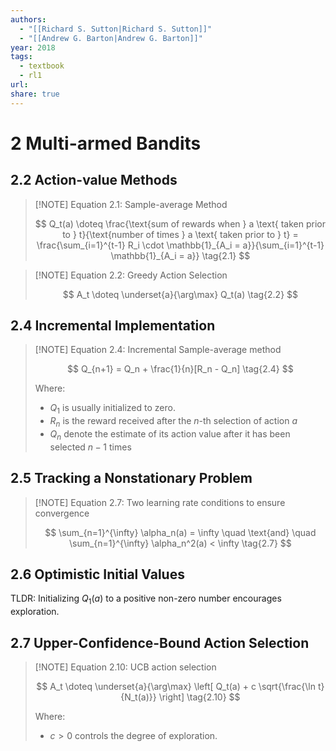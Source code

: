 ```yaml
---
authors:
  - "[[Richard S. Sutton|Richard S. Sutton]]"
  - "[[Andrew G. Barton|Andrew G. Barton]]"
year: 2018
tags:
  - textbook
  - rl1
url: 
share: true
---
```

# 2 Multi-armed Bandits

## 2.2 Action-value Methods


> [!NOTE] Equation 2.1: Sample-average Method
> 
> $$
> Q_t(a) \doteq \frac{\text{sum of rewards when } a \text{ taken prior to } t}{\text{number of times } a \text{ taken prior to } t} = \frac{\sum_{i=1}^{t-1} R_i \cdot \mathbb{1}_{A_i = a}}{\sum_{i=1}^{t-1} \mathbb{1}_{A_i = a}} \tag{2.1}
> $$ 

> [!NOTE] Equation 2.2: Greedy Action Selection
> 
> $$
> A_t \doteq \underset{a}{\arg\max} Q_t(a) \tag{2.2}
> $$

## 2.4 Incremental Implementation


> [!NOTE] Equation 2.4: Incremental Sample-average method
> 
> $$
> Q_{n+1} = Q_n + \frac{1}{n}[R_n - Q_n] \tag{2.4}
> $$
> 
> Where:
> - $Q_1$  is usually initialized to zero.
> - $R_n$ is the reward received after the $n$-th selection of action $a$
> - $Q_n$ denote the estimate of its action value after it has been selected $n-1$ times


## 2.5 Tracking a Nonstationary Problem


> [!NOTE] Equation 2.7: Two learning rate conditions to ensure convergence
> 
> $$
> \sum_{n=1}^{\infty} \alpha_n(a) = \infty \quad \text{and} \quad \sum_{n=1}^{\infty} \alpha_n^2(a) < \infty \tag{2.7}
> $$


## 2.6 Optimistic Initial Values

TLDR: Initializing $Q_1(a)$ to a positive non-zero number encourages exploration.

## 2.7 Upper-Confidence-Bound Action Selection


> [!NOTE] Equation 2.10: UCB action selection
> 
> $$
> A_t \doteq \underset{a}{\arg\max} \left[ Q_t(a) + c \sqrt{\frac{\ln t}{N_t(a)}} \right] \tag{2.10}
> $$
> 
> Where:
> - $c > 0$ controls the degree of exploration.

